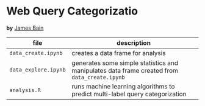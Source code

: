 # Web Query Categorizatio
**by** [James Bain](https://github.com/jcbain)

|        file        | description |
|--------------------|-------------|
|`data_create.ipynb` | creates a data frame for analysis  |
|`data_explore.ipynb`| generates some simple statistics and manipulates data frame created from `data_create.ipynb`|
|`analysis.R`|runs machine learning algorithms to predict multi-label query categorization|
